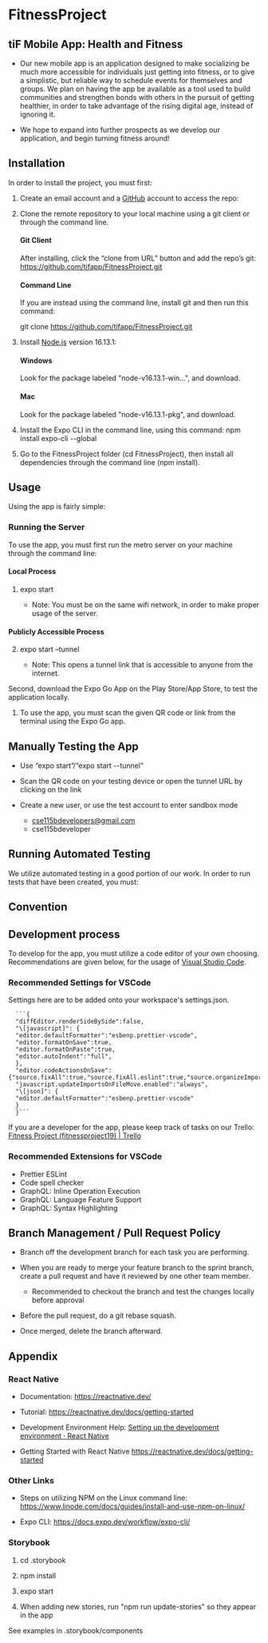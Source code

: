 # FitnessProject

## tiF Mobile App: Health and Fitness

- Our new mobile app is an application designed to make socializing be much more accessible for individuals just getting into fitness, or to give a simplistic, but reliable way to schedule events for themselves and groups. We plan on having the app be available as a tool used to build communities and strengthen bonds with others in the pursuit of getting healthier, in order to take advantage of the rising digital age, instead of ignoring it.

- We hope to expand into further prospects as we develop our application, and begin turning fitness around!

## Installation

In order to install the project, you must first:

1. Create an email account and a [GitHub](https://github.com/signup) account to access the repo:

2. Clone the remote repository to your local machine using a git client or through the command line.

   #### Git Client

   After installing, click the “clone from URL” button and add the repo’s git: <https://github.com/tifapp/FitnessProject.git>

   #### Command Line

   If you are instead using the command line, install git and then run this command:

   git clone <https://github.com/tifapp/FitnessProject.git>

3. Install [Node.js](https://nodejs.org/download/release/v16.13.1/) version 16.13.1:

   #### Windows

   Look for the package labeled "node-v16.13.1-win…", and download.

   #### Mac

   Look for the package labeled "node-v16.13.1-pkg", and download.

4. Install the Expo CLI in the command line, using this command: npm install expo-cli --global

5. Go to the FitnessProject folder (cd FitnessProject), then install all dependencies through the command line (npm install).

## Usage

Using the app is fairly simple:

### Running the Server

To use the app, you must first run the metro server on your machine through the command line:

#### Local Process

1.  expo start

    - Note: You must be on the same wifi network, in order to make proper usage of the server.

#### Publicly Accessible Process

2.  expo start –tunnel

    - Note: This opens a tunnel link that is accessible to anyone from the internet.

Second, download the Expo Go App on the Play Store/App Store, to test the application locally.

1.  To use the app, you must scan the given QR code or link from the terminal using the Expo Go app.

## Manually Testing the App

- Use “expo start”/“expo start --tunnel”

- Scan the QR code on your testing device or open the tunnel URL by clicking on the link

- Create a new user, or use the test account to enter sandbox mode

  - [cse115bdevelopers@gmail.com](mailto:cse115bdevelopers@gmail.com)
  - cse115bdeveloper

## Running Automated Testing

We utilize automated testing in a good portion of our work. In order to run tests that have been created, you must:

## Convention

## Development process

To develop for the app, you must utilize a code editor of your own choosing. Recommendations are given below, for the usage of [Visual Studio Code](https://visualstudio.microsoft.com/downloads/).

### Recommended Settings for VSCode

Settings here are to be added onto your workspace's settings.json.

      ```{
      "diffEditor.renderSideBySide":false,
      "\[javascript]": {
      "editor.defaultFormatter":"esbenp.prettier-vscode",
      "editor.formatOnSave":true,
      "editor.formatOnPaste":true,
      "editor.autoIndent":"full",
      },
      "editor.codeActionsOnSave": {"source.fixAll":true,"source.fixAll.eslint":true,"source.organizeImports":true,"source.addMissingImports":true,},
      "javascript.updateImportsOnFileMove.enabled":"always",
      "\[json]": {
      "editor.defaultFormatter":"esbenp.prettier-vscode"
      }
      }```

If you are a developer for the app, please keep track of tasks on our Trello: [Fitness Project (fitnessproject19) | Trello](https://trello.com/w/fitnessproject19)

### Recommended Extensions for VSCode

- Prettier ESLint
- Code spell checker
- GraphQL: Inline Operation Execution
- GraphQL: Language Feature Support
- GraphQL: Syntax Highlighting

## Branch Management / Pull Request Policy

- Branch off the development branch for each task you are performing.

- When you are ready to merge your feature branch to the sprint branch, create a pull request and have it reviewed by one other team member.

  - Recommended to checkout the branch and test the changes locally before approval

- Before the pull request, do a git rebase squash.

- Once merged, delete the branch afterward.

## Appendix

### React Native

- Documentation: <https://reactnative.dev/>

- Tutorial: <https://reactnative.dev/docs/getting-started>

- Development Environment Help: [Setting up the development environment · React Native](https://reactnative.dev/docs/environment-setup)

- Getting Started with React Native <https://reactnative.dev/docs/getting-started>

### Other Links

- Steps on utilizing NPM on the Linux command line: <https://www.linode.com/docs/guides/install-and-use-npm-on-linux/>

- Expo CLI: <https://docs.expo.dev/workflow/expo-cli/>

### Storybook

1. cd .storybook

2. npm install

3. expo start

4. When adding new stories, run "npm run update-stories" so they appear in the app

See examples in .storybook/components
